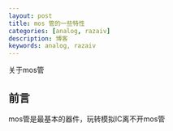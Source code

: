```yaml
---
layout: post
title: mos 管的一些特性
categories: [analog, razaiv]
description: 博客
keywords: analog, razaiv
---
```

关于mos管

## 前言
mos管是最基本的器件，玩转模拟IC离不开mos管



